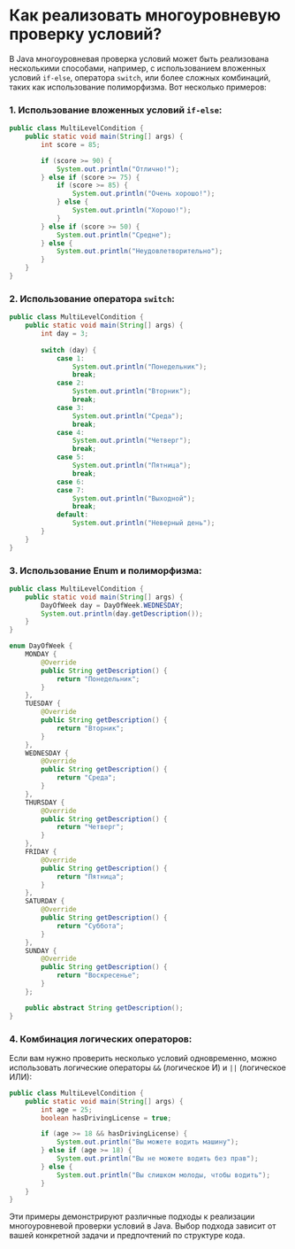 # Как реализовать многоуровневую проверку условий?

В Java многоуровневая проверка условий может быть реализована несколькими способами, например, с использованием вложенных условий `if-else`, оператора `switch`, или более сложных комбинаций, таких как использование полиморфизма. Вот несколько примеров:

### 1. Использование вложенных условий `if-else`:

```java
public class MultiLevelCondition {
    public static void main(String[] args) {
        int score = 85;

        if (score >= 90) {
            System.out.println("Отлично!");
        } else if (score >= 75) {
            if (score >= 85) {
                System.out.println("Очень хорошо!");
            } else {
                System.out.println("Хорошо!");
            }
        } else if (score >= 50) {
            System.out.println("Средне");
        } else {
            System.out.println("Неудовлетворительно");
        }
    }
}
```

### 2. Использование оператора `switch`:

```java
public class MultiLevelCondition {
    public static void main(String[] args) {
        int day = 3;
        
        switch (day) {
            case 1:
                System.out.println("Понедельник");
                break;
            case 2:
                System.out.println("Вторник");
                break;
            case 3:
                System.out.println("Среда");
                break;
            case 4:
                System.out.println("Четверг");
                break;
            case 5:
                System.out.println("Пятница");
                break;
            case 6:
            case 7:
                System.out.println("Выходной");
                break;
            default:
                System.out.println("Неверный день"); 
        }
    }
}
```

### 3. Использование Enum и полиморфизма:

```java
public class MultiLevelCondition {
    public static void main(String[] args) {
        DayOfWeek day = DayOfWeek.WEDNESDAY;
        System.out.println(day.getDescription());
    }
}

enum DayOfWeek {
    MONDAY {
        @Override
        public String getDescription() {
            return "Понедельник";
        }
    },
    TUESDAY {
        @Override
        public String getDescription() {
            return "Вторник";
        }
    },
    WEDNESDAY {
        @Override
        public String getDescription() {
            return "Среда";
        }
    },
    THURSDAY {
        @Override
        public String getDescription() {
            return "Четверг";
        }
    },
    FRIDAY {
        @Override
        public String getDescription() {
            return "Пятница";
        }
    },
    SATURDAY {
        @Override
        public String getDescription() {
            return "Суббота";
        }
    },
    SUNDAY {
        @Override
        public String getDescription() {
            return "Воскресенье";
        }
    };

    public abstract String getDescription();
}
```

### 4. Комбинация логических операторов:

Если вам нужно проверить несколько условий одновременно, можно использовать логические операторы `&&` (логическое И) и `||` (логическое ИЛИ):

```java
public class MultiLevelCondition {
    public static void main(String[] args) {
        int age = 25;
        boolean hasDrivingLicense = true;

        if (age >= 18 && hasDrivingLicense) {
            System.out.println("Вы можете водить машину");
        } else if (age >= 18) {
            System.out.println("Вы не можете водить без прав");
        } else {
            System.out.println("Вы слишком молоды, чтобы водить");
        }
    }
}
```

Эти примеры демонстрируют различные подходы к реализации многоуровневой проверки условий в Java. Выбор подхода зависит от вашей конкретной задачи и предпочтений по структуре кода.